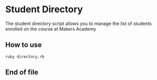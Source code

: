Student Directory
=================

The student directory script allows you to manage the list of students enrolled on the course at Makers Academy


How to use
-----------

```shell
ruby directory.rb
```

End of file
-----------
